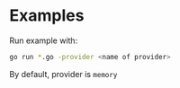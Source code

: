 Examples
========

Run example with:

```bash
go run *.go -provider <name of provider>
```

By default, provider is `memory`
